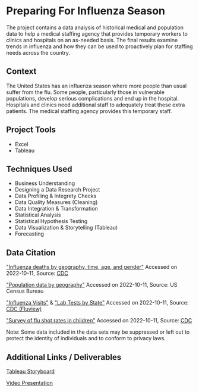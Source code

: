 # Preparing For Influenza Season

The project contains a data analysis of historical medical and population data to help a medical staffing agency that provides temporary workers to clinics and hospitals on an as-needed basis. The final results examine trends in influenza and how they can be used to proactively plan for staffing needs across the country.

## Context
The United States has an influenza season where more people than usual suffer from the flu. Some people, particularly those in vulnerable populations, develop serious complications and end up in the hospital. Hospitals and clinics need additional staff to adequately treat these extra patients. The medical staffing agency provides this temporary staff.

## Project Tools
- Excel
- Tableau

## Techniques Used
- Business Understanding
- Designing a Data Research Project
- Data Profiling & Integrety Checks
- Data Quality Measures (Cleaning)
- Data Integration & Transformation
- Statistical Analysis
- Statistical Hypothesis Testing
- Data Visualization & Storytelling (Tableau)
- Forecasting

## Data Citation
["Influenza deaths by geography, time, age, and gender"](https://coach-courses-us.s3.amazonaws.com/public/courses/da_program/CDC_Influenza_Deaths_edited.xlsx) Accessed on 2022-10-11, Source: [CDC](https://wonder.cdc.gov/ucd-icd10.html)

["Population data by geography"](https://coach-courses-us.s3.amazonaws.com/public/courses/data-immersion/A1-A2_Influenza_Project/Census_Population_transformed_202101.csv) Accessed on 2022-10-11, Source: US Census Bureau

["Influenza Visits"](https://images.careerfoundry.com/public/courses/data-immersion/A1-A2_Influenza_Project/CDC_Influenza_Visits.xlsx) & ["Lab Tests by State"](https://images.careerfoundry.com/public/courses/data-immersion/A1-A2_Influenza_Project/CDC_Lab_Tests.xlsx) Accessed on 2022-10-11, Source: [CDC (Fluview)](https://gis.cdc.gov/grasp/fluview/fluportaldashboard.html)

["Survey of flu shot rates in children"](https://images.careerfoundry.com/public/courses/data-immersion/A1-A2_Influenza_Project/NIS_Flu_Shot_Survey_reduced.xlsx) Accessed on 2022-10-11, Source: [CDC](https://www.cdc.gov/vaccines/imz-managers/nis/about.html)

Note: Some data included in the data sets may be suppressed or left out to protect the identity of individuals and to conform to privacy laws.

## Additional Links / Deliverables
[Tableau Storyboard](https://public.tableau.com/views/PreparingForInfluenzaSeason/PreparingforInlfuenzaSeason?:language=en-GB&:display_count=n&:origin=viz_share_link)

[Video Presentation](https://youtu.be/ZpqMBK0VfPc)
